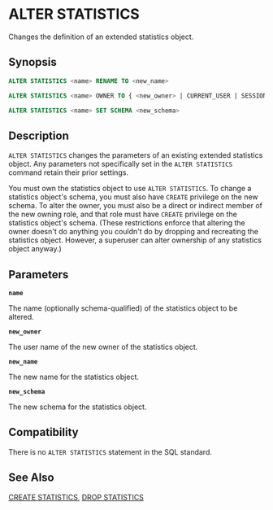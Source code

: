 # ALTER STATISTICS

Changes the definition of an extended statistics object.

## Synopsis

```sql
ALTER STATISTICS <name> RENAME TO <new_name>

ALTER STATISTICS <name> OWNER TO { <new_owner> | CURRENT_USER | SESSION_USER }

ALTER STATISTICS <name> SET SCHEMA <new_schema>
```

## Description

`ALTER STATISTICS` changes the parameters of an existing extended statistics object. Any parameters not specifically set in the `ALTER STATISTICS` command retain their prior settings.

You must own the statistics object to use `ALTER STATISTICS`. To change a statistics object's schema, you must also have `CREATE` privilege on the new schema. To alter the owner, you must also be a direct or indirect member of the new owning role, and that role must have `CREATE` privilege on the statistics object's schema. (These restrictions enforce that altering the owner doesn't do anything you couldn't do by dropping and recreating the statistics object. However, a superuser can alter ownership of any statistics object anyway.)

## Parameters

**`name`**

The name (optionally schema-qualified) of the statistics object to be altered.

**`new_owner`**

The user name of the new owner of the statistics object.

**`new_name`**

The new name for the statistics object.

**`new_schema`**

The new schema for the statistics object.


## Compatibility

There is no `ALTER STATISTICS` statement in the SQL standard.

## See Also

[CREATE STATISTICS](/docs/sql-statements/sql-statement-create-statistics.md), [DROP STATISTICS](/docs/sql-statements/sql-statement-drop-statistics.md)




